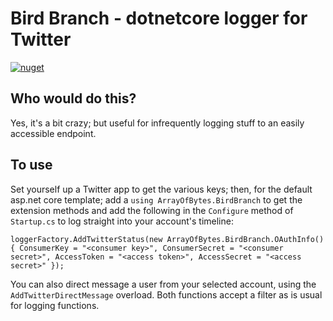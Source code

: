 Bird Branch - dotnetcore logger for Twitter
===========================================
[![nuget](https://img.shields.io/badge/nuget-v5.3.0-blue.svg)](https://www.nuget.org/packages/ArrayOfBytes.BirdBranch/1.0.0)

Who would do this?
------------------
Yes, it's a bit crazy; but useful for infrequently logging stuff to an easily accessible endpoint.

To use
------
Set yourself up a Twitter app to get the various keys; then, for the default asp.net core template;
add a `using ArrayOfBytes.BirdBranch` to get the extension methods and add the following in the
`Configure` method of `Startup.cs` to log straight into your account's timeline:

`loggerFactory.AddTwitterStatus(new ArrayOfBytes.BirdBranch.OAuthInfo()
            {
                ConsumerKey = "<consumer key>",
                ConsumerSecret = "<consumer secret>",
                AccessToken = "<access token>",
                AccessSecret = "<access secret>"
            });`

You can also direct message a user from your selected account, using the `AddTwitterDirectMessage` overload.
Both functions accept a filter as is usual for logging functions.